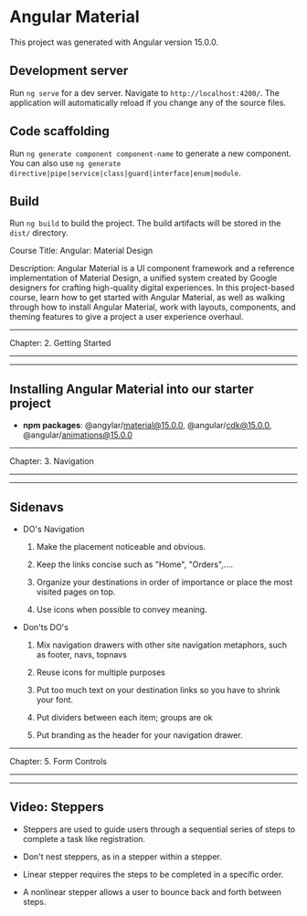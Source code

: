 # Angular Material

This project was generated with Angular version 15.0.0.

## Development server

Run `ng serve` for a dev server. Navigate to `http://localhost:4200/`. The application will automatically reload if you change any of the source files.

## Code scaffolding

Run `ng generate component component-name` to generate a new component. You can also use `ng generate directive|pipe|service|class|guard|interface|enum|module`.

## Build

Run `ng build` to build the project. The build artifacts will be stored in the `dist/` directory.

Course Title: Angular: Material Design

Description: Angular Material is a UI component framework and a reference implementation of Material Design, a unified system created by Google designers for crafting high-quality digital experiences. In this project-based course, learn how to get started with Angular Material, as well as walking through how to install Angular Material, work with layouts, components, and theming features to give a project a user experience overhaul.


***********************************************
Chapter: 2. Getting Started
***********************************************


-----------------------------------------------
Installing Angular Material into our starter project
-----------------------------------------------            
- **npm packages**: @angylar/material@15.0.0, @angular/cdk@15.0.0, @angular/animations@15.0.0


***********************************************
Chapter: 3. Navigation
***********************************************


-----------------------------------------------
Sidenavs
-----------------------------------------------                 

* DO's Navigation                

    1. Make the placement noticeable and obvious. 

    2. Keep the links concise such as "Home", "Orders",.... 

    3. Organize your destinations in order of importance or place the most visited pages on top. 

    4. Use icons when possible to convey meaning. 

* Don'ts DO's                  

    1. Mix navigation drawers with other site navigation metaphors, such as footer, navs, topnavs 

    2. Reuse icons for multiple purposes 

    3. Put too much text on your destination links so you have to shrink your font. 

    4. Put dividers between each item; groups are ok 

    5. Put branding as the header for your navigation drawer. 


***********************************************
Chapter: 5. Form Controls
***********************************************


-----------------------------------------------
Video: Steppers
-----------------------------------------------
                   

- Steppers are used to guide users through a sequential series of steps to complete a task like registration. 

- Don't nest steppers, as in a stepper within a stepper. 

- Linear stepper requires the steps to be completed in a specific order. 

- A nonlinear stepper allows a user to bounce back and forth between steps. 
